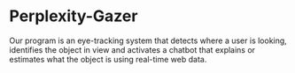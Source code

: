 # Perplexity-Gazer
Our program is an eye-tracking system that detects where a user is looking, identifies the object in view and activates a chatbot that explains or estimates what the object is using real-time web data.
